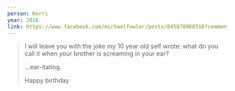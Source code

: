 ```yaml
---
person: Kerri
year: 2016
link: https://www.facebook.com/michaelfowler/posts/845878960310?comment_id=846181234550&comment_tracking=%7B%22tn%22%3A%22R0%22%7D
---
```

> I will leave you with the joke my 10 year old self wrote: what do you call it when your brother is screaming in your ear?
>
> …ear-itating.
>
> Happy birthday
